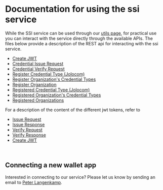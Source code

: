 # Documentation for using the ssi service

While the SSI service can be used through our [utils page](https://service.essif-lab-ssi.dev.grnet.gr/utils), for practical use you can interact with the service directly through the available APIs. The files below provide a description of the REST api for interacting with the ssi service.

- [Create JWT](./rest-api/create-jwt.md)
- [Credential Issue Request](./rest-api/credential-issue-request.md)
- [Credential Verify Request](./rest-api/credential-verify-request.md)
- [Register Credential Type (Jolocom)](./rest-api/register-credential-type-jolocom.md)
- [Register Organization's Credential Types](./rest-api/register-organizations-credential-types.md)
- [Register Organization](./rest-api/register-organization.md)
- [Registered Credential Type (Jolocom)](./rest-api/registered-credential-type-jolocom.md)
- [Registered Organization's Credential Types](./rest-api/registered-organizations-credential-types.md)
- [Registered Organizations](./rest-api/registered-organizations.md)

For a description of the content of the different jwt tokens, refer to

- [Issue Request](./jwt-descriptions/jwt-credential-issue-request)
- [Issue Response](./jwt-descriptions/jwt-credential-issue-response)
- [Verify Request](./jwt-descriptions/jwt-credential-verify-request)
- [Verify Response](./jwt-descriptions/jwt-credential-verify-request)
- [Create JWT](./jwt-descriptions/response-jwt-create-jwt)

&nbsp;  

## Connecting a new wallet app

Interested in connecting to our service? Please let us know by sending an email to [Peter Langenkamp](mailto:peter.langenkamp@tno.nl).
